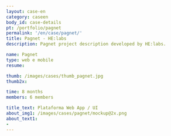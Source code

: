```yaml
---
layout: case-en
category: caseen
body_id: case-details
pt: /portfolio/pagnet
permalink: '/en/case/pagnet/'
title: Pagnet - HE:labs
description: Pagnet project description developed by HE:labs.

name: Pagnet
type: web e mobile
resume:

thumb: /images/cases/thumb_pagnet.jpg
thumb2x:

time: 8 months
members: 6 members

title_text: Plataforma Web App / UI
about_img1: /images/cases/pagnet/mockup@2x.png
about_text1:
-
---
```

